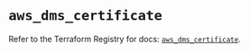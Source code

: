 # `aws_dms_certificate`

Refer to the Terraform Registry for docs: [`aws_dms_certificate`](https://registry.terraform.io/providers/hashicorp/aws/4.67.0/docs/resources/dms_certificate).
